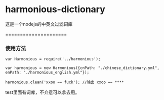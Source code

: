 harmonious-dictionary
=====================

这是一个nodejs的中英文过滤词库

=====================

### 使用方法

```
var Harmonious = require('../harmonious');

var harmonious = new Harmonious({cnPath: "./chinese_dictionary.yml", enPath: "./harmonious_english.yml"});

harmonious.clean('xxoo == fuck'); //输出 xxoo == ****
```

test里面有词库，不介意可以拿去用。